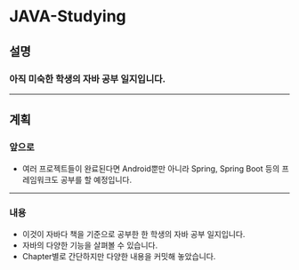 # JAVA-Studying

## 설명
### 아직 미숙한 학생의 자바 공부 일지입니다. 
------
## 계획
### 앞으로
* 여러 프로젝트들이 완료된다면 Android뿐만 아니라 Spring, Spring Boot 등의 프레임워크도 공부를 할 예정입니다.
----
### 내용
* 이것이 자바다 책을 기준으로 공부한 한 학생의 자바 공부 일지입니다.
* 자바의 다양한 기능을 살펴볼 수 있습니다.
* Chapter별로 간단하지만 다양한 내용을 커밋해 놓았습니다.
